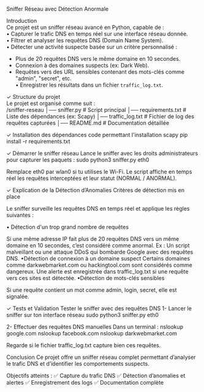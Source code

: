 Sniffer Réseau avec Détection Anormale  

Introduction  
Ce projet est un sniffer réseau avancé en Python, capable de :  
• Capturer le trafic DNS en temps réel sur une interface réseau donnée.  
• Filtrer et analyser les requêtes DNS (Domain Name System).  
• Détecter une activité suspecte basée sur un critère personnalisé :  
   - Plus de 20 requêtes DNS vers le même domaine en 10 secondes.  
   - Connexion à des domaines suspects (ex: Dark Web).  
   - Requêtes vers des URL sensibles contenant des mots-clés comme "admin", "secret", etc.  
• Enregistrer les résultats dans un fichier `traffic_log.txt`.  


✓ Structure du projet  
Le projet est organisé comme suit :  
/sniffer-reseau
│── sniffer.py          # Script principal
│── requirements.txt    # Liste des dépendances (ex: Scapy)
│── traffic_log.txt     # Fichier de log des requêtes capturées
│── README.md           # Documentation détaillée

✓ Installation des dépendances 
code permettant l'installation scapy
pip install -r requirements.txt

✓ Démarrer le sniffer réseau
Lance le sniffer avec les droits administrateurs pour capturer les paquets :
sudo python3 sniffer.py eth0

Remplace eth0 par wlan0 si tu utilises le Wi-Fi.
Le script affiche en temps réel les requêtes interceptées et leur statut (NORMAL / ANORMAL).

✓ Explication de la Détection d’Anomalies
Critères de détection mis en place

Le sniffer surveille les requêtes DNS en temps réel et applique les règles suivantes :

  • Détection d'un trop grand nombre de requêtes

Si une même adresse IP fait plus de 20 requêtes DNS vers un même domaine en 10 secondes, c’est considéré comme anormal.
Ex : Un script malveillant ou une attaque DDoS qui bombarde Google avec des requêtes DNS.
   •Détection de connexion à un domaine suspect
Certains domaines comme darkwebmarket.com ou hackingtool.com sont considérés comme dangereux.
Une alerte est enregistrée dans traffic_log.txt si une requête vers ces sites est détectée.
    •Détection de mots-clés sensibles

Si une requête contient un mot comme admin, login, secret, elle est signalée.

✓ Tests et Validation
Tester le sniffer avec des requêtes DNS
1- Lancer le sniffer sur ton interface réseau
sudo python3 sniffer.py eth0

2- Effectuer des requêtes DNS manuelles
Dans un terminal :
nslookup google.com
nslookup facebook.com
nslookup darkwebmarket.com

Regarde si le fichier traffic_log.txt capture bien ces requêtes.

Conclusion
Ce projet offre un sniffer réseau complet permettant d’analyser le trafic DNS et d’identifier les comportements suspects.

 Objectifs atteints :
✅ Capture du trafic DNS
✅ Détection d’anomalies et alertes
✅ Enregistrement des logs
✅ Documentation complète
